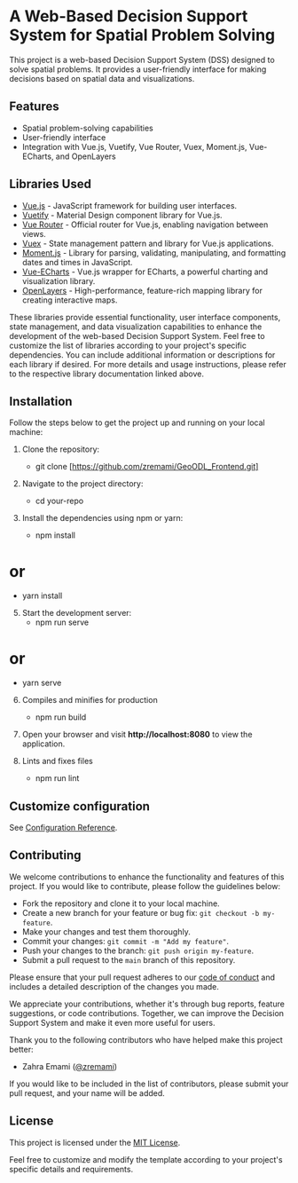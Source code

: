 # A Web-Based Decision Support System for Spatial Problem Solving

This project is a web-based Decision Support System (DSS) designed to solve spatial problems. It provides a user-friendly interface for making decisions based on spatial data and visualizations.

## Features

- Spatial problem-solving capabilities
- User-friendly interface
- Integration with Vue.js, Vuetify, Vue Router, Vuex, Moment.js, Vue-ECharts, and OpenLayers

## Libraries Used

- [Vue.js](https://vuejs.org/) - JavaScript framework for building user interfaces.
- [Vuetify](https://vuetifyjs.com/) - Material Design component library for Vue.js.
- [Vue Router](https://router.vuejs.org/) - Official router for Vue.js, enabling navigation between views.
- [Vuex](https://vuex.vuejs.org/) - State management pattern and library for Vue.js applications.
- [Moment.js](https://momentjs.com/) - Library for parsing, validating, manipulating, and formatting dates and times in JavaScript.
- [Vue-ECharts](https://github.com/ecomfe/vue-echarts) - Vue.js wrapper for ECharts, a powerful charting and visualization library.
- [OpenLayers](https://openlayers.org/) - High-performance, feature-rich mapping library for creating interactive maps.

These libraries provide essential functionality, user interface components, state management, and data visualization capabilities to enhance the development of the web-based Decision Support System.
Feel free to customize the list of libraries according to your project's specific dependencies. You can include additional information or descriptions for each library if desired.
For more details and usage instructions, please refer to the respective library documentation linked above.

## Installation
Follow the steps below to get the project up and running on your local machine:

1. Clone the repository:
   - git clone [https://github.com/zremami/GeoODL_Frontend.git]
   
3. Navigate to the project directory:
   - cd your-repo
   
4. Install the dependencies using npm or yarn:
   - npm install
  # or
   - yarn install

5. Start the development server:
   - npm run serve
  # or
   - yarn serve

6. Compiles and minifies for production
   - npm run build

8. Open your browser and visit **http://localhost:8080** to view the application.
   
9. Lints and fixes files
   - npm run lint


## Customize configuration
See [Configuration Reference](https://cli.vuejs.org/config/).


## Contributing
We welcome contributions to enhance the functionality and features of this project. If you would like to contribute, please follow the guidelines below:

- Fork the repository and clone it to your local machine.
- Create a new branch for your feature or bug fix: `git checkout -b my-feature`.
- Make your changes and test them thoroughly.
- Commit your changes: `git commit -m "Add my feature"`.
- Push your changes to the branch: `git push origin my-feature`.
- Submit a pull request to the `main` branch of this repository.

Please ensure that your pull request adheres to our [code of conduct](CONTRIBUTING.md) and includes a detailed description of the changes you made.

We appreciate your contributions, whether it's through bug reports, feature suggestions, or code contributions. Together, we can improve the Decision Support System and make it even more useful for users.

Thank you to the following contributors who have helped make this project better:

- Zahra Emami ([@zremami](https://github.com/zremami))

If you would like to be included in the list of contributors, please submit your pull request, and your name will be added.


## License
This project is licensed under the [MIT License](https://opensource.org/licenses/MIT).


Feel free to customize and modify the template according to your project's specific details and requirements.
